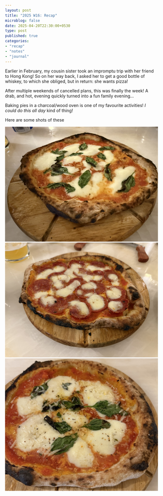 ```yaml
---
layout: post
title: "2025 W16: Recap"
microblog: false
date: 2025-04-20T22:30:00+0530
type: post
published: true
categories:
- "recap"
- "notes"
- "journal"
---
```


Earlier in February, my cousin sister took an impromptu trip with her friend to Hong Kong! So on her way back, I asked her to get a good bottle of whiskey, to which she obliged, but in return: she wants pizza! 

After multiple weekends of cancelled plans, this was finally the week! A drab, and hot, evening quickly turned into a fun family evening... 

Baking pies in a charcoal/wood oven is one of my favourite activities! *I could do this all day* kind of thing!

Here are some shots of these

![Classic Neopolitan](/assets/posts/2025/04/IMG_2441.jpeg)
![Pepperoni and cheese](/assets/posts/2025/04/IMG_2442.jpeg)
![Love the crust on this one!](/assets/posts/2025/04/IMG_2439.jpeg)

